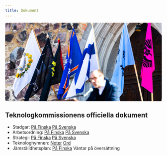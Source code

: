 ```yaml
---
title: Dokument
---
```

![Liput](teekkarilakitus2024-43.jpg)

## Teknologkommissionens officiella dokument

* Stadgar: [På Finska](/rules-fi.pdf) [På Svenska](/rules-sv.pdf)  
* Arbetsordning: [På Finska](/sub-rules-fi.pdf) [På Svenska](/sub-rules-sv.pdf)  
* Strategi: [På Finska](/strategia-fi.pdf) [På Svenska](/strategia-sv.pdf)  
* Teknologhymnen: [Noter](/teekkarihymni_teknologhymn_notes.pdf) [Ord](/teekkarihymni_teknologhymn_words.pdf)  
* Jämställdhetsplan: [På Finska](/values-fi.pdf) Väntar på översättning

